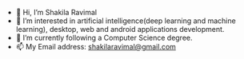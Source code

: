 - 👋 Hi, I’m Shakila Ravimal
- 👀 I’m interested in artificial intelligence(deep learning and machine learning), desktop, web and android applications development.
- 🌱 I’m currently following a Computer Science degree.
- 📫 My Email address: shakilaravimal@gmail.com

<!---
ShakilaRavimal/ShakilaRavimal is a ✨ special ✨ repository because its `README.md` (this file) appears on your GitHub profile.
You can click the Preview link to take a look at your changes.
--->
